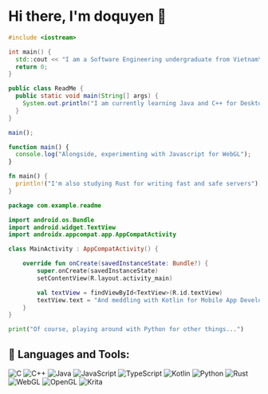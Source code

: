# Hi there, I'm doquyen 🌺

```c++
#include <iostream>

int main() {
  std::cout << "I am a Software Engineering undergraduate from Vietnam\n";
  return 0;
}
```

```Java
public class ReadMe {
  public static void main(String[] args) {
    System.out.println("I am currently learning Java and C++ for Desktop App Development and Game Development");
  }
}
```

```Javascript
main();

function main() {
  console.log("Alongside, experimenting with Javascript for WebGL");
}
```

```Rust
fn main() {
  println!("I'm also studying Rust for writing fast and safe servers");
}
```

```Kotlin
package com.example.readme

import android.os.Bundle
import android.widget.TextView
import androidx.appcompat.app.AppCompatActivity

class MainActivity : AppCompatActivity() {

    override fun onCreate(savedInstanceState: Bundle?) {
        super.onCreate(savedInstanceState)
        setContentView(R.layout.activity_main)

        val textView = findViewById<TextView>(R.id.textView)
        textView.text = "And meddling with Kotlin for Mobile App Development"
    }
}
```

```Python
print("Of course, playing around with Python for other things...")
```

## 🔧 Languages and Tools:</h3>
![C](https://img.shields.io/badge/c-%2300599C.svg?style=flat&logo=c&logoColor=white) ![C++](https://img.shields.io/badge/c++-%2300599C.svg?style=flat&logo=c%2B%2B&logoColor=white) ![Java](https://img.shields.io/badge/java-%23ED8B00.svg?style=flat&logo=openjdk&logoColor=white) ![JavaScript](https://img.shields.io/badge/javascript-%23323330.svg?style=flat&logo=javascript&logoColor=%23F7DF1E) ![TypeScript](https://img.shields.io/badge/typescript-%23007ACC.svg?style=flat&logo=typescript&logoColor=white) ![Kotlin](https://img.shields.io/badge/kotlin-%237F52FF.svg?style=flat&logo=kotlin&logoColor=white) ![Python](https://img.shields.io/badge/python-3670A0?style=flat&logo=python&logoColor=ffdd54) ![Rust](https://img.shields.io/badge/rust-%23000000.svg?style=flat&logo=rust&logoColor=white) ![WebGL](https://img.shields.io/badge/WebGL-990000?logo=webgl&logoColor=white&style=flat) ![OpenGL](https://img.shields.io/badge/OpenGL-%23FFFFFF.svg?style=flat&logo=opengl) ![Krita](https://img.shields.io/badge/Krita-203759?style=flat&logo=krita&logoColor=EEF37B)
